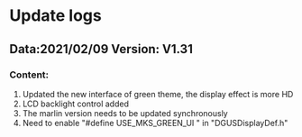 # Update logs

## Data:2021/02/09       Version: V1.31

### Content:

1. Updated the new interface of green theme, the display effect is more HD
2. LCD backlight control added
3. The marlin version needs to be updated synchronously
4. Need to enable "\#define USE_MKS_GREEN_UI " in "DGUSDisplayDef.h"

